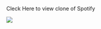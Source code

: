 Cleck Here to view clone of Spotify

<a href="">
    <img src="https://drive.google.com/file/d/1SMxzFU0nVr6N6S5-lOTEydktKvi5ErvA/view?usp=sharing"> 
</a>
